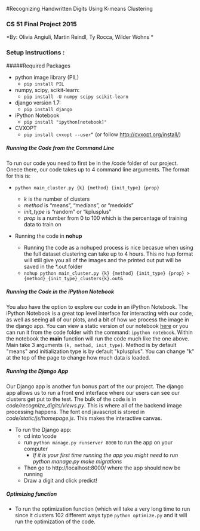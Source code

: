 #Recognizing Handwritten Digits Using K-means Clustering
### CS 51 Final Project 2015
*By: Olivia Angiuli, Martin Reindl, Ty Rocca, Wilder Wohns *

### Setup Instructions :

#####Required Packages
+ python image library (PIL)
    - ` pip install PIL `
+ numpy, scipy, scikit-learn:
    - `pip install -U numpy scipy scikit-learn `
+ django version 1.7:
    - ` pip install django `
+ iPython Notebook
    - `pip install "ipython[notebook]"`
+ CVXOPT
    - `pip install cvxopt --user”` (or follow http://cvxopt.org/install/)
    
##### Running the Code from the Command Line

To run our code you need to first be in the /code folder of our project. Onece there, our code takes up to 4 command line arguments. The format for this is:

* `python main_cluster.py {k} {method} {init_type} {prop} `
    - *k* is the number of clusters
    - *method* is “means”, “medians”, or “medoids”
    - *init_type* is “random” or “kplusplus”
    - *prop* is a number from 0 to 100 which is the percentage of training data to train on
   
* Running the code in **nohup**
    - Running the code as a nohuped process is nice becasue when using the full dataset clustering can take up to 4 hours. This no hup format will still give you all of the images and the printed out put will be saved in the \*.out folder
    - `nohup python main_cluster.py {k} {method} {init_type} {prop} > {method}_{init_type}_clusters{k}.out&`

##### Running the Code in the iPython Notebook

You also have the option to explore our code in an iPython Notebook. The iPython Notebook is a great top level interface for interacting with our code, as well as seeing all of our plots, and a bit of how we process the image in the django app. You can view a static version of our notebook [here](http://nbviewer.ipython.org/github/crimson16/cs51-final-project/blob/master/code/cs51_notebook.ipynb) or you can run it from the code folder with the command: `ipython notebook`. Within the notebook the **main** function will run the code much like the one above. Main take 3 arguments `(k, method, init_type)`. Method is by default "means" and initialization type is by default "kplusplus". You can change "k" at the top of the page to change how much data is loaded.

##### Running the Django App

Our Django app is another fun bonus part of the our project. The django app allows us to run a front end interface where our users can see our clusters get put to the test. The bulk of the code is in *code/recognize_digits/views.py*. This is where all of the backend image processing happens. The font end javascript is stored in *code/static/js/homepage.js*. This makes the interactive canvas.

* To run the Django app:
    - cd into \code
    - run ` python manage.py runserver 8000 ` to run the app on your computer
        + *If it is your first time running the app you might need to run python manage.py make migrations*
    - Then go to http://localhost:8000/ where the app should now be running
    - Draw a digit and click predict!
    
##### Optimizing function
* To run the optimization function (which will take a very long time to run since it clusters 102 different ways type ``python optimize.py`` and it will run the optimization of the code.
        
    

